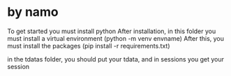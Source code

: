 # by namo

To get started you must install python
After installation, in this folder you must install a virtual environment (python -m venv envname)
After this, you must install the packages (pip install -r requirements.txt)

in the tdatas folder, you should put your tdata, and in sessions you get your session